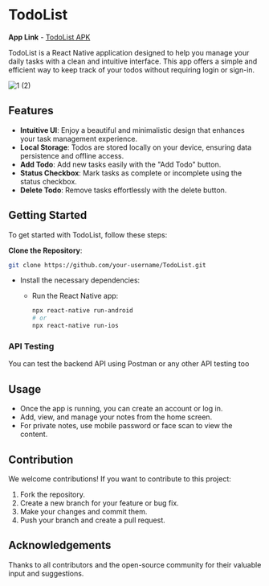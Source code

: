 # TodoList

**App Link** - [TodoList APK](https://drive.google.com/file/d/1C9gI82JET4rVeRYIo2-kB5e3eNw51-_j/view?usp=sharing)

TodoList is a React Native application designed to help you manage your daily tasks with a clean and intuitive interface. This app offers a simple and efficient way to keep track of your todos without requiring login or sign-in.

![1 (2)](https://github.com/user-attachments/assets/1a0c6d8c-a21b-4cc9-9c3e-541907281ba8)


## Features

- **Intuitive UI**: Enjoy a beautiful and minimalistic design that enhances your task management experience.
- **Local Storage**: Todos are stored locally on your device, ensuring data persistence and offline access.
- **Add Todo**: Add new tasks easily with the "Add Todo" button.
- **Status Checkbox**: Mark tasks as complete or incomplete using the status checkbox.
- **Delete Todo**: Remove tasks effortlessly with the delete button.


## Getting Started

To get started with TodoList, follow these steps:

 **Clone the Repository**:
   ```bash
   git clone https://github.com/your-username/TodoList.git
   ```
- Install the necessary dependencies:

   - Run the React Native app:

      ```bash
      npx react-native run-android
      # or
      npx react-native run-ios
      ```

### API Testing

You can test the backend API using Postman or any other API testing too

## Usage

- Once the app is running, you can create an account or log in.
- Add, view, and manage your notes from the home screen.
- For private notes, use mobile password or face scan to view the content.

## Contribution

We welcome contributions! If you want to contribute to this project:

1. Fork the repository.
2. Create a new branch for your feature or bug fix.
3. Make your changes and commit them.
4. Push your branch and create a pull request.


## Acknowledgements

Thanks to all contributors and the open-source community for their valuable input and suggestions.
